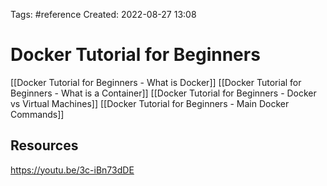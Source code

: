 Tags: #reference 
Created: 2022-08-27 13:08

# Docker Tutorial for Beginners
[[Docker Tutorial for Beginners - What is Docker]]
[[Docker Tutorial for Beginners - What is a Container]]
[[Docker Tutorial for Beginners - Docker vs Virtual Machines]]
[[Docker Tutorial for Beginners - Main Docker Commands]]

## Resources
https://youtu.be/3c-iBn73dDE
